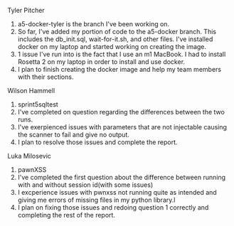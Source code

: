 Tyler Pitcher
1. a5-docker-tyler is the branch I've been working on.
2. So far, I've added my portion of code to the a5-docker branch. This includes the db_init.sql, wait-for-it.sh, and other files. I've installed docker on my laptop and started working on creating the image.
3. 1 issue I've run into is the fact that I use an m1 MacBook. I had to install Rosetta 2 on my laptop in order to install and use docker.
4. I plan to finish creating the docker image and help my team members with their sections.

Wilson Hammell
1. sprint5sqltest
2. I've completed on question regarding the differences between the two runs.
3. I've exerpienced issues with parameters that are not injectable causing the scanner to fail and give no output.
4. I plan to resolve those issues and complete the report.

Luka Milosevic 
1. pawnXSS
2. I've completed the first question about the difference between running with and without session id(with some issues)
3. I excperience issues with pwnxss not running quite as intended and giving me errors of missing files in my python library.l
4. I plan on fixing those issues and redoing question 1 correctly and completing the rest of the report.
